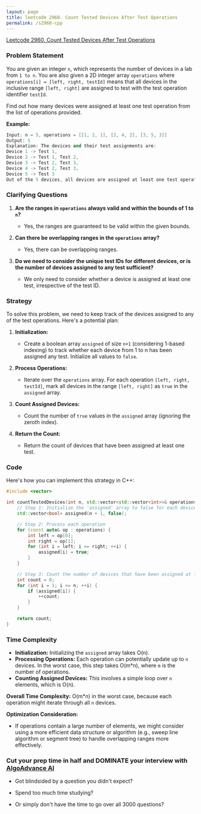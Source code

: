 ```yaml
---
layout: page
title: leetcode 2960. Count Tested Devices After Test Operations
permalink: /s2960-cpp
---
```

[Leetcode 2960. Count Tested Devices After Test Operations](https://algoadvance.github.io/algoadvance/l2960)
### Problem Statement

You are given an integer `n`, which represents the number of devices in a lab from `1 to n`. You are also given a 2D integer array `operations` where `operations[i] = [left, right, testId]` means that all devices in the inclusive range `[left, right]` are assigned to test with the test operation identifier `testId`. 

Find out how many devices were assigned at least one test operation from the list of operations provided.

**Example:**

```cpp
Input: n = 5, operations = [[1, 2, 1], [2, 4, 2], [3, 5, 3]]
Output: 5
Explanation: The devices and their test assignments are:
Device 1 -> Test 1,
Device 2 -> Test 1, Test 2,
Device 3 -> Test 2, Test 3,
Device 4 -> Test 2, Test 3,
Device 5 -> Test 3
Out of the 5 devices, all devices are assigned at least one test operation.
```

### Clarifying Questions

1. **Are the ranges in `operations` always valid and within the bounds of 1 to `n`?**
   - Yes, the ranges are guaranteed to be valid within the given bounds.
   
2. **Can there be overlapping ranges in the `operations` array?**
   - Yes, there can be overlapping ranges.

3. **Do we need to consider the unique test IDs for different devices, or is the number of devices assigned to any test sufficient?**
   - We only need to consider whether a device is assigned at least one test, irrespective of the test ID.

### Strategy

To solve this problem, we need to keep track of the devices assigned to any of the test operations. Here's a potential plan:

1. **Initialization:**
   - Create a boolean array `assigned` of size `n+1` (considering 1-based indexing) to track whether each device from 1 to n has been assigned any test. Initialize all values to `false`.

2. **Process Operations:**
   - Iterate over the `operations` array. For each operation `[left, right, testId]`, mark all devices in the range `[left, right]` as `true` in the `assigned` array.
   
3. **Count Assigned Devices:**
   - Count the number of `true` values in the `assigned` array (ignoring the zeroth index).

4. **Return the Count:**
   - Return the count of devices that have been assigned at least one test.

### Code

Here's how you can implement this strategy in C++:

```cpp
#include <vector>

int countTestedDevices(int n, std::vector<std::vector<int>>& operations) {
    // Step 1: Initialize the 'assigned' array to false for each device.
    std::vector<bool> assigned(n + 1, false);

    // Step 2: Process each operation
    for (const auto& op : operations) {
        int left = op[0];
        int right = op[1];
        for (int i = left; i <= right; ++i) {
            assigned[i] = true;
        }
    }

    // Step 3: Count the number of devices that have been assigned at least one test.
    int count = 0;
    for (int i = 1; i <= n; ++i) {
        if (assigned[i]) {
            ++count;
        }
    }

    return count;
}
```

### Time Complexity

- **Initialization:** Initializing the `assigned` array takes O(n).
- **Processing Operations:** Each operation can potentially update up to `n` devices. In the worst case, this step takes O(m*n), where `m` is the number of operations.
- **Counting Assigned Devices:** This involves a simple loop over `n` elements, which is O(n).

**Overall Time Complexity:** O(m*n) in the worst case, because each operation might iterate through all `n` devices.

**Optimization Consideration:**

- If operations contain a large number of elements, we might consider using a more efficient data structure or algorithm (e.g., sweep line algorithm or segment tree) to handle overlapping ranges more effectively.


### Cut your prep time in half and DOMINATE your interview with [AlgoAdvance AI](https://algoAdvance.com)

- Got blindsided by a question you didn't expect?

- Spend too much time studying?

- Or simply don't have the time to go over all 3000 questions?

